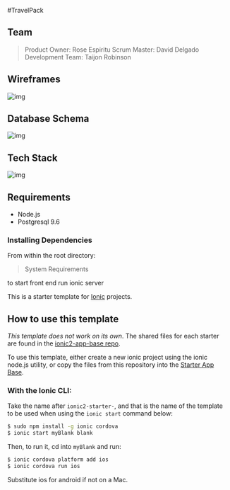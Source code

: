 #TravelPack
> 

## Team 
 > Product Owner: Rose Espiritu
 > Scrum Master: David Delgado
 > Development Team: Taijon Robinson

## Wireframes 
![img](http://imgh.us/Screen_Shot_2017-07-10_at_10.39.00_PM.png)

## Database Schema 
![img](http://imgh.us/Screen_Shot_2017-07-12_at_10.53.34_AM.png)

## Tech Stack 
![img](http://imgh.us/tech-stack.png)

## Requirements
- Node.js
- Postgresql 9.6

### Installing Dependencies

From within the root directory:








> System Requirements








to start front end run
ionic server




This is a starter template for [Ionic](http://ionicframework.com/docs/) projects.

## How to use this template

*This template does not work on its own*. The shared files for each starter are found in the [ionic2-app-base repo](https://github.com/ionic-team/ionic2-app-base).

To use this template, either create a new ionic project using the ionic node.js utility, or copy the files from this repository into the [Starter App Base](https://github.com/ionic-team/ionic2-app-base).

### With the Ionic CLI:

Take the name after `ionic2-starter-`, and that is the name of the template to be used when using the `ionic start` command below:

```bash
$ sudo npm install -g ionic cordova
$ ionic start myBlank blank
```

Then, to run it, cd into `myBlank` and run:

```bash
$ ionic cordova platform add ios
$ ionic cordova run ios
```

Substitute ios for android if not on a Mac.

